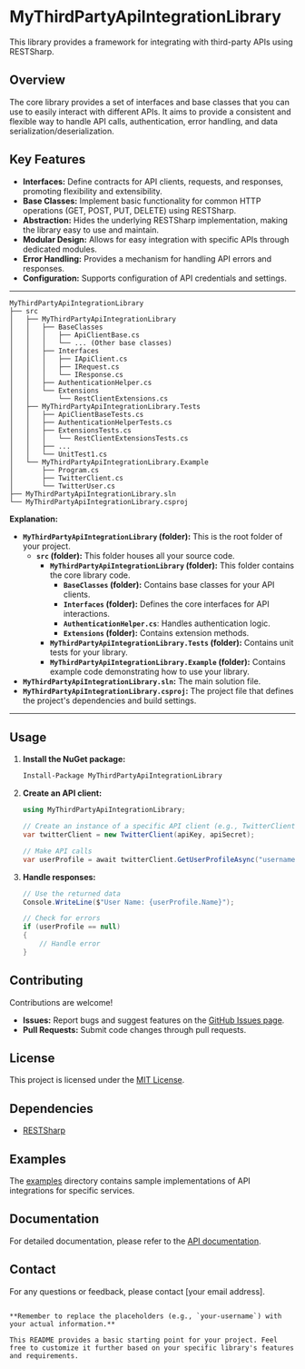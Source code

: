 ﻿
# MyThirdPartyApiIntegrationLibrary

This library provides a framework for integrating with third-party APIs using RESTSharp.

## Overview

The core library provides a set of interfaces and base classes that you can use to easily interact with different APIs. It aims to provide a consistent and flexible way to handle API calls, authentication, error handling, and data serialization/deserialization.

## Key Features

- **Interfaces:** Define contracts for API clients, requests, and responses, promoting flexibility and extensibility.
- **Base Classes:** Implement basic functionality for common HTTP operations (GET, POST, PUT, DELETE) using RESTSharp.
- **Abstraction:** Hides the underlying RESTSharp implementation, making the library easy to use and maintain.
- **Modular Design:** Allows for easy integration with specific APIs through dedicated modules.
- **Error Handling:** Provides a mechanism for handling API errors and responses.
- **Configuration:** Supports configuration of API credentials and settings.

___

```terminal
MyThirdPartyApiIntegrationLibrary
├── src
│   ├── MyThirdPartyApiIntegrationLibrary
│   │   ├── BaseClasses
│   │   │   ├── ApiClientBase.cs
│   │   │   └── ... (Other base classes)
│   │   ├── Interfaces
│   │   │   ├── IApiClient.cs
│   │   │   ├── IRequest.cs
│   │   │   └── IResponse.cs
│   │   ├── AuthenticationHelper.cs
│   │   └── Extensions
│   │       └── RestClientExtensions.cs
│   ├── MyThirdPartyApiIntegrationLibrary.Tests
│   │   ├── ApiClientBaseTests.cs
│   │   ├── AuthenticationHelperTests.cs
│   │   ├── ExtensionsTests.cs
│   │   │   └── RestClientExtensionsTests.cs
│   │   ├── ...
│   │   └── UnitTest1.cs
│   └── MyThirdPartyApiIntegrationLibrary.Example
│       ├── Program.cs
│       ├── TwitterClient.cs
│       └── TwitterUser.cs
├── MyThirdPartyApiIntegrationLibrary.sln
└── MyThirdPartyApiIntegrationLibrary.csproj
```
**Explanation:**

- **`MyThirdPartyApiIntegrationLibrary` (folder):**  This is the root folder of your project.
    - **`src` (folder):**  This folder houses all your source code.
        - **`MyThirdPartyApiIntegrationLibrary` (folder):** This folder contains the core library code.
            - **`BaseClasses` (folder):**  Contains base classes for your API clients.
            - **`Interfaces` (folder):**  Defines the core interfaces for API interactions.
            - **`AuthenticationHelper.cs`**:  Handles authentication logic.
            - **`Extensions` (folder):**  Contains extension methods.
        - **`MyThirdPartyApiIntegrationLibrary.Tests` (folder):**  Contains unit tests for your library.
        - **`MyThirdPartyApiIntegrationLibrary.Example` (folder):**  Contains example code demonstrating how to use your library.
- **`MyThirdPartyApiIntegrationLibrary.sln`:**  The main solution file.
- **`MyThirdPartyApiIntegrationLibrary.csproj`:** The project file that defines the project's dependencies and build settings.







___


## Usage

1. **Install the NuGet package:**
   ```bash
   Install-Package MyThirdPartyApiIntegrationLibrary 
   ```

2. **Create an API client:**
   ```csharp
   using MyThirdPartyApiIntegrationLibrary;

   // Create an instance of a specific API client (e.g., TwitterClient)
   var twitterClient = new TwitterClient(apiKey, apiSecret); 

   // Make API calls
   var userProfile = await twitterClient.GetUserProfileAsync("username");
   ```

3. **Handle responses:**
   ```csharp
   // Use the returned data
   Console.WriteLine($"User Name: {userProfile.Name}");

   // Check for errors
   if (userProfile == null) 
   {
       // Handle error 
   }
   ```

## Contributing

Contributions are welcome! 

- **Issues:** Report bugs and suggest features on the [GitHub Issues page](https://github.com/your-username/MyThirdPartyApiIntegrationLibrary/issues).
- **Pull Requests:** Submit code changes through pull requests.

## License

This project is licensed under the [MIT License](LICENSE).

## Dependencies

- [RESTSharp](https://restsharp.dev/)

## Examples

The [examples](https://github.com/your-username/MyThirdPartyApiIntegrationLibrary/tree/main/examples) directory contains sample implementations of API integrations for specific services.

## Documentation

For detailed documentation, please refer to the [API documentation](https://github.com/your-username/MyThirdPartyApiIntegrationLibrary/blob/main/docs/api-documentation.md).

## Contact

For any questions or feedback, please contact [your email address].
```

**Remember to replace the placeholders (e.g., `your-username`) with your actual information.**

This README provides a basic starting point for your project. Feel free to customize it further based on your specific library's features and requirements.